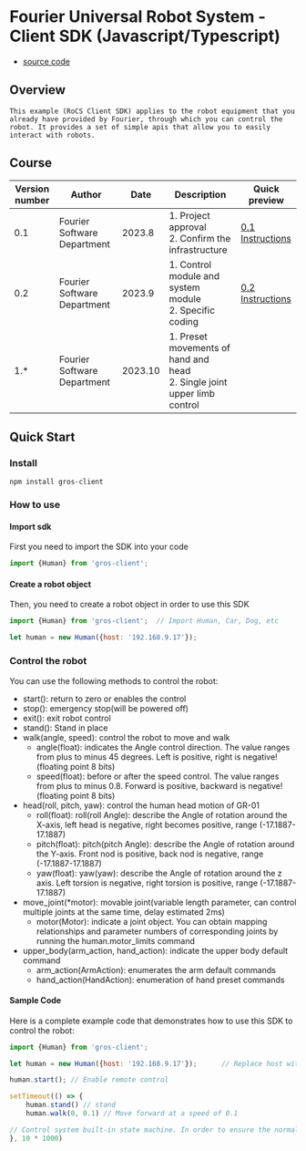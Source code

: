# Fourier Universal Robot System - Client SDK (Javascript/Typescript)

* [source code](https://github.com/FFTAI/gros_client_js.git)

## Overview
    This example (RoCS Client SDK) applies to the robot equipment that you already have provided by Fourier, through which you can control the robot. It provides a set of simple apis that allow you to easily interact with robots.

## Course

| Version number | Author | Date | Description | Quick preview |
|-----|--------|--------|------------------------------|--------------------------------------------|
| 0.1 | Fourier Software Department | 2023.8 | 1. Project approval <br/>2. Confirm the infrastructure   | [0.1 Instructions](https://fftai.github.io/v0.1.html) |
| 0.2 | Fourier Software Department | 2023.9 | 1. Control module and system module<br/>2. Specific coding | [0.2 Instructions](https://fftai.github.io/v0.2.html) |
| 1.* | Fourier Software Department | 2023.10 | 1. Preset movements of hand and head<br/>2. Single joint upper limb control |  |

## Quick Start

### Install

```shell
npm install gros-client
```

### How to use
#### Import sdk
First you need to import the SDK into your code

```javascript
import {Human} from 'gros-client';   
```
#### Create a robot object
Then, you need to create a robot object in order to use this SDK

```javascript
import {Human} from 'gros-client';  // Import Human, Car, Dog, etc

let human = new Human({host: '192.168.9.17'});
```

### Control the robot
You can use the following methods to control the robot:

- start(): return to zero or enables the control
- stop(): emergency stop(will be powered off)
- exit(): exit robot control
- stand(): Stand in place
- walk(angle, speed): control the robot to move and walk
  - angle(float): indicates the Angle control direction. The value ranges from plus to minus 45 degrees. Left is positive, right is negative! (floating point 8 bits)
  - speed(float): before or after the speed control. The value ranges from plus to minus 0.8. Forward is positive, backward is negative! (floating point 8 bits)
- head(roll, pitch, yaw): control the human head motion of GR-01
  - roll(float): roll(roll Angle): describe the Angle of rotation around the X-axis, left head is negative, right becomes positive, range (-17.1887-17.1887)
  - pitch(float): pitch(pitch Angle): describe the Angle of rotation around the Y-axis. Front nod is positive, back nod is negative, range (-17.1887-17.1887)
  - yaw(float): yaw(yaw): describe the Angle of rotation around the z axis. Left torsion is negative, right torsion is positive, range (-17.1887-17.1887)
- move_joint(*motor): movable joint(variable length parameter, can control multiple joints at the same time, delay estimated 2ms)
  - motor(Motor): indicate a joint object. You can obtain mapping relationships and parameter numbers of corresponding joints by running the human.motor_limits command
- upper_body(arm_action, hand_action): indicate the upper body default command
  - arm_action(ArmAction): enumerates the arm default commands
  - hand_action(HandAction): enumeration of hand preset commands

#### Sample Code
Here is a complete example code that demonstrates how to use this SDK to control the robot:

```javascript
import {Human} from 'gros-client';  

let human = new Human({host: '192.168.9.17'});      // Replace host with the ip of the device you own

human.start(); // Enable remote control

setTimeout(() => {
    human.stand() // stand
    human.walk(0, 0.1) // Move forward at a speed of 0.1

// Control system built-in state machine. In order to ensure the normal calibration and startup of the robot, it is recommended to execute subsequent commands 10 seconds after the start() command
}, 10 * 1000)
```
